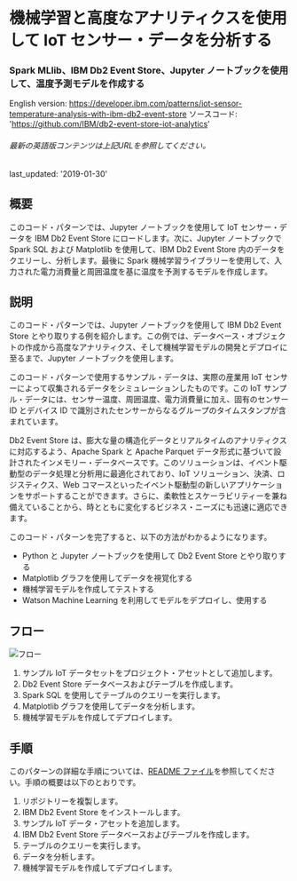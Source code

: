# 機械学習と高度なアナリティクスを使用して IoT センサー・データを分析する

### Spark MLlib、IBM Db2 Event Store、Jupyter ノートブックを使用して、温度予測モデルを作成する

English version: https://developer.ibm.com/patterns/iot-sensor-temperature-analysis-with-ibm-db2-event-store
  ソースコード: 'https://github.com/IBM/db2-event-store-iot-analytics'

###### 最新の英語版コンテンツは上記URLを参照してください。
last_updated: '2019-01-30'

 
## 概要

このコード・パターンでは、Jupyter ノートブックを使用して IoT センサー・データを IBM Db2 Event Store にロードします。次に、Jupyter ノートブックで Spark SQL および Matplotlib を使用して、IBM Db2 Event Store 内のデータをクエリーし、分析します。最後に Spark 機械学習ライブラリーを使用して、入力された電力消費量と周囲温度を基に温度を予測するモデルを作成します。

## 説明

このコード・パターンでは、Jupyter ノートブックを使用して IBM Db2 Event Store とやり取りする例を紹介します。この例では、データベース・オブジェクトの作成から高度なアナリティクス、そして機械学習モデルの開発とデプロイに至るまで、Jupyter ノートブックを使用します。

このコード・パターンで使用するサンプル・データは、実際の産業用 IoT センサーによって収集されるデータをシミュレーションしたものです。この IoT サンプル・データには、センサー温度、周囲温度、電力消費量に加え、固有のセンサー ID とデバイス ID で識別されたセンサーからなるグループのタイムスタンプが含まれています。

Db2 Event Store は、膨大な量の構造化データとリアルタイムのアナリティクスに対応するよう、Apache Spark と Apache Parquet データ形式に基づいて設計されたインメモリー・データベースです。このソリューションは、イベント駆動型のデータ処理と分析用に最適化されており、IoT ソリューション、決済、ロジスティクス、Web コマースといったイベント駆動型の新しいアプリケーションをサポートすることができます。さらに、柔軟性とスケーラビリティーを兼ね備えていることから、時とともに変化するビジネス・ニーズにも迅速に適応できます。

このコード・パターンを完了すると、以下の方法がわかるようになります。

* Python と Jupyter ノートブックを使用して Db2 Event Store とやり取りする
* Matplotlib グラフを使用してデータを視覚化する
* 機械学習モデルを作成してテストする
* Watson Machine Learning を利用してモデルをデプロイし、使用する

## フロー

![フロー](../../images/iot_sensor.png)

1. サンプル IoT データセットをプロジェクト・アセットとして追加します。
1. Db2 Event Store データベースおよびテーブルを作成します。
1. Spark SQL を使用してテーブルのクエリーを実行します。
1. Matplotlib グラフを使用してデータを分析します。
1. 機械学習モデルを作成してデプロイします。

## 手順

このパターンの詳細な手順については、[README ファイル](https://github.com/IBM/db2-event-store-iot-analytics/blob/master/README.md)を参照してください。手順の概要は以下のとおりです。

1. リポジトリーを複製します。
1. IBM Db2 Event Store をインストールします。
1. サンプル IoT データ・アセットを追加します。
1. IBM Db2 Event Store データベースおよびテーブルを作成します。
1. テーブルのクエリーを実行します。
1. データを分析します。
1. 機械学習モデルを作成してデプロイします。
